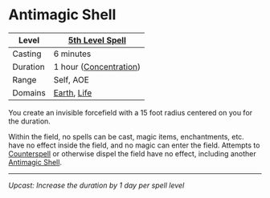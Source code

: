 # Antimagic Shell

| Level    | [5th Level Spell](../../Spell%20Level.md)                                            |
| -------- | ------------------------------------------------------------------------------------ |
| Casting  | 6 minutes                                                                            |
| Duration | 1 hour ([Concentration](../../../Spellcasting/Concentration.md))                     |
| Range    | Self, AOE                                                                            |
| Domains  | [Earth](../../../Spell%20Domains/Earth.md), [Life](../../../Spell%20Domains/Life.md) |

You create an invisible forcefield with a 15 foot radius centered on you for the duration.

Within the field, no spells can be cast, magic items, enchantments, etc. have no effect inside the field, and no magic can enter the field. Attempts to [Counterspell](../Level%203/Counterspell.md) or otherwise dispel the field have no effect, including another [Antimagic Shell](Antimagic%20Shell.md).

---
*Upcast: Increase the duration by 1 day per spell level*
